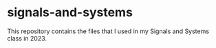 # signals-and-systems

This repository contains the files that I used in my Signals and Systems class in 2023.
